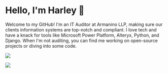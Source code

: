 # Hello, I'm Harley 👋

Welcome to my GitHub! I'm an IT Auditor at Armanino LLP, making sure our clients information systems are top-notch and compliant. I love tech and have a knack for tools like Microsoft Power Platform, Alteryx, Python, and Django. When I'm not auditing, you can find me working on open-source projects or diving into some code.

<p>
<img src="https://github-readme-stats.vercel.app/api?username=harleygilpin&show_icons=true&bg_color=0D1117&hide_border=true&theme=vision-friendly-dark#gh-dark-mode-only)" />
</p>
<img src="https://github-readme-stats.vercel.app/api/wakatime?username=harleygilpin&theme=dark&hide_border=true&bg_color=0D1117&title_color=D89704" />
